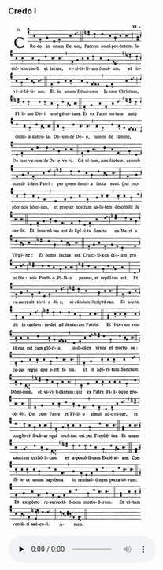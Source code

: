 ### Credo I

![](images/credo-i.jpg)

<audio src="https://storage.googleapis.com/kyriale/djc_credo_01_mp3_2.mp3" preload="none" controls="controls"></audio>
